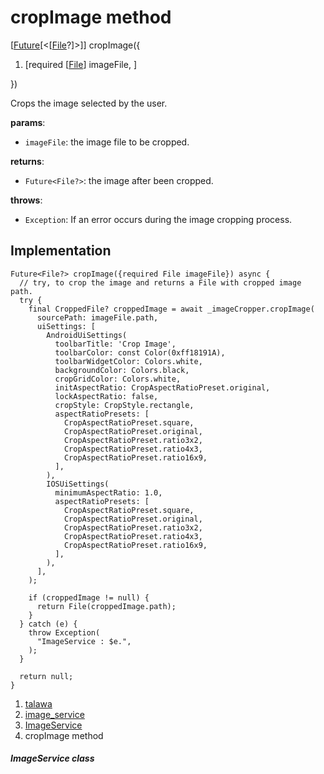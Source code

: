 
<div>

# cropImage method

</div>


[[Future](https://api.flutter.dev/flutter/dart-core/Future-class.html)[\<[[File](https://api.flutter.dev/flutter/dart-io/File-class.html)?]\>]]
cropImage({

1.  [required
    [[File](https://api.flutter.dev/flutter/dart-io/File-class.html)]
    imageFile, ]

})



Crops the image selected by the user.

**params**:

-   `imageFile`: the image file to be cropped.

**returns**:

-   `Future<File?>`: the image after been cropped.

**throws**:

-   `Exception`: If an error occurs during the image cropping process.



## Implementation

``` language-dart
Future<File?> cropImage({required File imageFile}) async {
  // try, to crop the image and returns a File with cropped image path.
  try {
    final CroppedFile? croppedImage = await _imageCropper.cropImage(
      sourcePath: imageFile.path,
      uiSettings: [
        AndroidUiSettings(
          toolbarTitle: 'Crop Image',
          toolbarColor: const Color(0xff18191A),
          toolbarWidgetColor: Colors.white,
          backgroundColor: Colors.black,
          cropGridColor: Colors.white,
          initAspectRatio: CropAspectRatioPreset.original,
          lockAspectRatio: false,
          cropStyle: CropStyle.rectangle,
          aspectRatioPresets: [
            CropAspectRatioPreset.square,
            CropAspectRatioPreset.original,
            CropAspectRatioPreset.ratio3x2,
            CropAspectRatioPreset.ratio4x3,
            CropAspectRatioPreset.ratio16x9,
          ],
        ),
        IOSUiSettings(
          minimumAspectRatio: 1.0,
          aspectRatioPresets: [
            CropAspectRatioPreset.square,
            CropAspectRatioPreset.original,
            CropAspectRatioPreset.ratio3x2,
            CropAspectRatioPreset.ratio4x3,
            CropAspectRatioPreset.ratio16x9,
          ],
        ),
      ],
    );

    if (croppedImage != null) {
      return File(croppedImage.path);
    }
  } catch (e) {
    throw Exception(
      "ImageService : $e.",
    );
  }

  return null;
}
```







1.  [talawa](../../index.html)
2.  [image_service](../../services_image_service/)
3.  [ImageService](../../services_image_service/ImageService-class.html)
4.  cropImage method

##### ImageService class







